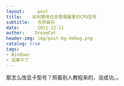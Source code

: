```yaml
---
layout:     post
title:    如何更改任务管理器里的CPU型号
subtitle:   仅供娱乐
date:       2021-12-11
author:    DreamCat
header-img: img/post-bg-debug.png
catalog: true
tags:
- Windows
- 没事干了
---
```


那怎么改显卡型号？照着别人教程来的，没成功。。

